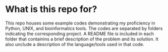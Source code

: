 # What is this repo for?
This repo houses some example codes demonstrating my proficiency in Python, UNIX, and bioinformatics tools. The codes are separated by folders indicating the corresponding project. A README file is included in each folder that containins a brief description of the problem and its solution. It also unclude a description of the language/tools used in that code.
